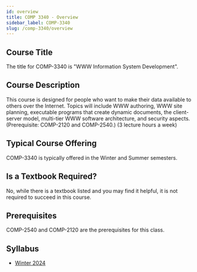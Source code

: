 ```yaml
---
id: overview
title: COMP 3340 - Overview
sidebar_label: COMP-3340
slug: /comp-3340/overview
---
```


## Course Title

The title for COMP-3340 is "WWW Information System Development".

## Course Description

This course is designed for people who want to make their data available to others over the Internet. Topics will include WWW authoring, WWW site planning, executable programs that create dynamic documents, the client-server model, multi-tier WWW software architecture, and security aspects. (Prerequisite: COMP-2120 and COMP-2540.) (3 lecture hours a week)

## Typical Course Offering

COMP-3340 is typically offered in the Winter and Summer semesters.

## Is a Textbook Required?

No, while there is a textbook listed and you may find it helpful, it is not required to succeed in this course.

## Prerequisites

COMP-2540 and COMP-2120 are the prerequisites for this class.

## Syllabus

-   [Winter 2024](../../resources/syllabus/COMP-3340-30%20W24.pdf)
